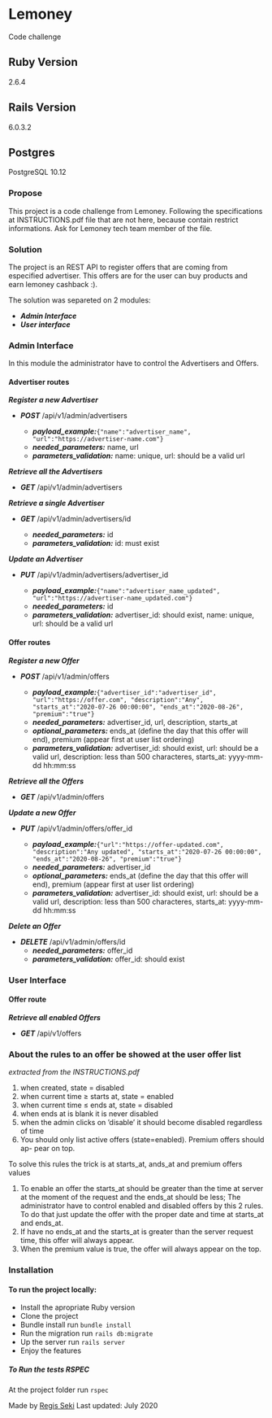# Lemoney
Code challenge

## Ruby Version
2.6.4

## Rails Version
6.0.3.2

## Postgres
PostgreSQL 10.12

### Propose
This project is a code challenge from Lemoney.
Following the specifications at INSTRUCTIONS.pdf file that are not here, because contain restrict informations. Ask for Lemoney tech team member of the file.

###  Solution
The project is an REST API to register offers that are coming from especified advertiser.
This offers are for the user can buy products and earn lemoney cashback :).

The solution was separeted on 2 modules:
* ***Admin Interface***
* ***User interface***

### Admin Interface
In this module the administrator have to control the Advertisers and Offers.

#### Advertiser routes

***Register a new Advertiser***
* ***POST*** /api/v1/admin/advertisers

  * ***payload_example:***```{"name":"advertiser_name", "url":"https://advertiser-name.com"}```
  * ***needed_parameters:*** name, url
  * ***parameters_validation:*** name: unique, url: should be a valid url

***Retrieve all the Advertisers***
* ***GET*** /api/v1/admin/advertisers

***Retrieve a single Advertiser***
* ***GET*** /api/v1/admin/advertisers/id

  * ***needed_parameters:*** id
  * ***parameters_validation:*** id: must exist

***Update an Advertiser***
* ***PUT*** /api/v1/admin/advertisers/advertiser_id

  * ***payload_example:***```{"name":"advertiser_name_updated", "url":"https://advertiser-name_updated.com"}```
  * ***needed_parameters:*** id
  * ***parameters_validation:*** advertiser_id: should exist, name: unique, url: should be a valid url

#### Offer routes

***Register a new Offer***
* ***POST*** /api/v1/admin/offers

  * ***payload_example:***```{"advertiser_id":"advertiser_id", "url":"https://offer.com", "description":"Any", "starts_at":"2020-07-26 00:00:00", "ends_at":"2020-08-26", "premium":"true"}```
  * ***needed_parameters:*** advertiser_id, url, description, starts_at
  * ***optional_parameters:*** ends_at (define the day that this offer will end), premium (appear first at user list ordering)
  * ***parameters_validation:*** advertiser_id: should exist, url: should be a valid url, description: less than 500 characteres, starts_at: yyyy-mm-dd hh:mm:ss

***Retrieve all the Offers***
* ***GET*** /api/v1/admin/offers

***Update a new Offer***
* ***PUT*** /api/v1/admin/offers/offer_id

  * ***payload_example:***```{"url":"https://offer-updated.com", "description":"Any updated", "starts_at":"2020-07-26 00:00:00", "ends_at":"2020-08-26", "premium":"true"}```
  * ***needed_parameters:*** advertiser_id
  * ***optional_parameters:*** ends_at (define the day that this offer will end), premium (appear first at user list ordering)
  * ***parameters_validation:*** advertiser_id: should exist, url: should be a valid url, description: less than 500 characteres, starts_at: yyyy-mm-dd hh:mm:ss

***Delete an Offer***
* ***DELETE*** /api/v1/admin/offers/id
  * ***needed_parameters:*** offer_id
  * ***parameters_validation:*** offer_id: should exist

### User Interface

#### Offer route

***Retrieve all enabled Offers***
* ***GET*** /api/v1/offers

### About the rules to an offer be showed at the user offer list
*extracted from the INSTRUCTIONS.pdf*

1. when created, state = disabled
2. when current time ≥ starts at, state = enabled
3. when current time ≤ ends at, state = disabled
4. when ends at is blank it is never disabled
5. when the admin clicks on ’disable’ it should become disabled regardless
of time
6. You should only list active offers (state=enabled). Premium offers should ap-
pear on top.

To solve this rules the trick is at starts_at, ands_at and premium offers values

1. To enable an offer the starts_at should be greater than the time at server at the moment of the request and the ends_at should be less; The administrator have to control enabled and disabled offers by this 2 rules. To do that just update the offer with the proper date and time at starts_at and ends_at.
2. If have no ends_at and the starts_at is greater than the server request time, this offer will always appear.
3. When the premium value is true, the offer will always appear on the top.

### Installation
#### To run the project locally:
- Install the apropriate Ruby version
- Clone the project
- Bundle install run ```bundle install```
- Run the migration run ```rails db:migrate```
- Up the server run ```rails server```
- Enjoy the features

##### To Run the tests RSPEC
At the project folder run ```rspec```

Made by [Regis Seki](https://github.com/RegisSeki)
Last updated: July 2020

